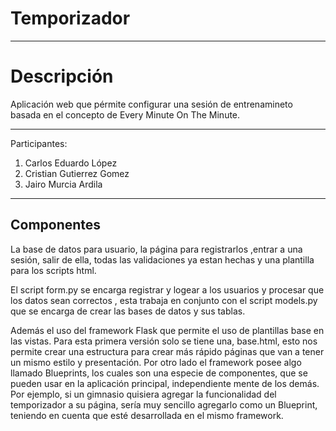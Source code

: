 # Temporizador

---
# Descripción
Aplicación web que pérmite configurar una sesión de entrenamineto basada en el concepto de Every Minute On The Minute.

---

Participantes:
1. Carlos Eduardo López
2. Cristian Gutierrez Gomez
3. Jairo Murcia Ardila

---
## Componentes

La base de datos para usuario, la página para registrarlos ,entrar a una sesión, salir de ella, todas las validaciones ya estan hechas y una plantilla para los scripts html.

El script form.py se encarga registrar y logear a los usuarios y procesar que los datos sean correctos , esta trabaja en conjunto con el script models.py que se encarga de crear las bases de datos y sus tablas.

Además el uso del framework Flask que permite el uso de plantillas base en las vistas. Para esta primera versión solo se tiene una, base.html, esto nos permite crear una estructura para crear más rápido páginas que van a tener un mismo estilo y presentación. Por otro lado el framework posee algo llamado Blueprints, los cuales son una especie de componentes, que se pueden usar en la aplicación principal, independiente mente de los demás. Por ejemplo, si un gimnasio quisiera agregar la funcionalidad del temporizador a su página, sería muy sencillo agregarlo como un Blueprint, teniendo en cuenta que esté desarrollada en el mismo framework.


